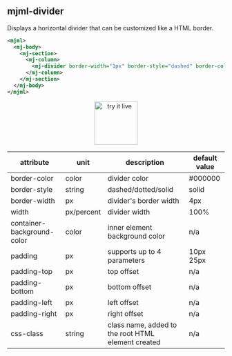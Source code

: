 ## mjml-divider

Displays a horizontal divider that can be customized like a HTML border.

```xml
<mjml>
  <mj-body>
    <mj-section>
      <mj-column>
        <mj-divider border-width="1px" border-style="dashed" border-color="lightgrey" />
      </mj-column>
    </mj-section>
  </mj-body>
</mjml>
```

<p align="center">
  <a href="https://mjml.io/try-it-live/components/divider">
    <img width="100px" src="https://mjml.io/assets/img/svg/TRYITLIVE.svg" alt="try it live" />
  </a>
</p>

attribute                   | unit        | description                    | default value
----------------------------|-------------|--------------------------------|------------------------------
border-color                | color       | divider color                  | #000000
border-style                | string      | dashed/dotted/solid            | solid
border-width                | px          | divider's border width         | 4px
width                       | px/percent  | divider width                  | 100%
container-background-color  | color       | inner element background color | n/a
padding                     | px          | supports up to 4 parameters    | 10px 25px
padding-top                 | px          | top offset                     | n/a
padding-bottom              | px          | bottom offset                  | n/a
padding-left                | px          | left offset                    | n/a
padding-right               | px          | right offset                   | n/a
css-class                   | string      | class name, added to the root HTML element created | n/a

